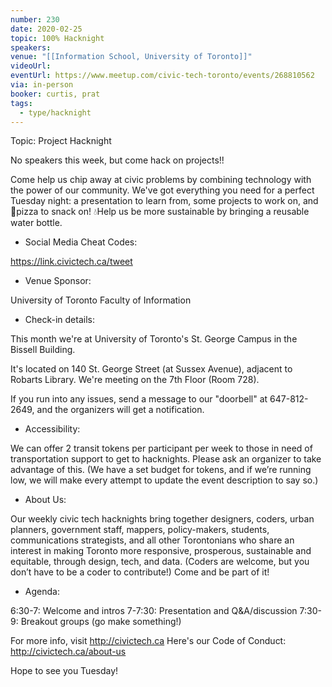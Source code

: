 ```yaml
---
number: 230
date: 2020-02-25
topic: 100% Hacknight
speakers: 
venue: "[[Information School, University of Toronto]]"
videoUrl: 
eventUrl: https://www.meetup.com/civic-tech-toronto/events/268810562
via: in-person
booker: curtis, prat
tags:
  - type/hacknight
---
```


Topic: Project Hacknight

No speakers this week, but come hack on projects!!

Come help us chip away at civic problems by combining technology with the power of our community. We've got everything you need for a perfect Tuesday night: a presentation to learn from, some projects to work on, and 🍕pizza to snack on! 💧Help us be more sustainable by bringing a reusable water bottle.

+ Social Media Cheat Codes:


https://link.civictech.ca/tweet

+ Venue Sponsor:

University of Toronto Faculty of Information

+ Check-in details:

This month we're at University of Toronto's St. George Campus in the Bissell Building.

It's located on 140 St. George Street (at Sussex Avenue), adjacent to Robarts Library. We're meeting on the 7th Floor (Room 728).

If you run into any issues, send a message to our "doorbell" at 647-812-2649, and the organizers will get a notification.

+ Accessibility:

We can offer 2 transit tokens per participant per week to those in need of transportation support to get to hacknights. Please ask an organizer to take advantage of this. (We have a set budget for tokens, and if we’re running low, we will make every attempt to update the event description to say so.)

+ About Us:

Our weekly civic tech hacknights bring together designers, coders, urban planners, government staff, mappers, policy-makers, students, communications strategists, and all other Torontonians who share an interest in making Toronto more responsive, prosperous, sustainable and equitable, through design, tech, and data. (Coders are welcome, but you don’t have to be a coder to contribute!) Come and be part of it!

+ Agenda:

6:30-7: Welcome and intros
7-7:30: Presentation and Q&A/discussion
7:30-9: Breakout groups (go make something!)

For more info, visit http://civictech.ca
Here's our Code of Conduct: http://civictech.ca/about-us

Hope to see you Tuesday!
